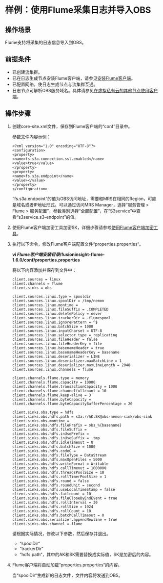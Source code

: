 # 样例：使用Flume采集日志并导入OBS<a name="ZH-CN_TOPIC_0076492295"></a>

## 操作场景<a name="zh-cn_topic_0076109470_section13507962172159"></a>

Flume支持将采集的日志信息导入到OBS。

## 前提条件<a name="zh-cn_topic_0076109470_section23899914172238"></a>

-   已创建流集群。
-   已在日志生成节点安装Flume客户端，请参见[安装Flume客户端](安装Flume客户端.md#ZH-CN_TOPIC_0069282319)。
-   已配置网络，使日志生成节点与流集群互通。
-   日志节点可解析OBS服务域名。具体请参见[在虚拟私有云的其他节点使用客户端](在虚拟私有云的其他节点使用客户端.md)。

## 操作步骤<a name="zh-cn_topic_0076109470_section13552161172344"></a>

1.  创建core-site.xml文件，保存到Flume客户端的“conf”目录中。

    参数文件内容示例：

    ```
    <?xml version="1.0" encoding="UTF-8"?>
    <configuration>
    <property>
    <name>fs.s3a.connection.ssl.enabled</name>
    <value>true</value>
    </property>
    <property>
    <name>fs.s3a.endpoint</name>
    <value></value>
    </property>
    </configuration>
    ```

    “fs.s3a.endpoint”的值为OBS访问地址，需要和MRS在相同的Region，可能是域名或者IP地址形式。可以通过访问MRS Manager，选择“服务管理 \> Flume \> 服务配置”，参数类别选择“全部配置”，在“S3service”中查看“s3service.s3-endpoint”的值。

2.  使用Flume客户端加密工具加密SK，详细步骤请参考[使用Flume客户端加密工具](使用Flume客户端加密工具.md#ZH-CN_TOPIC_0069282320)。
3.  执行以下命令，修改Flume客户端配置文件“properties.properties“。

    **vi  _Flume客户端安装目录_/fusioninsight-flume-1.6.0/conf/properties.properties**

    将以下内容添加并保存到文件中：

    ```
    client.sources = linux
    client.channels = flume
    client.sinks = obs
    
    client.sources.linux.type = spooldir
    client.sources.linux.spoolDir = /tmp/nemon
    client.sources.linux.montime = 
    client.sources.linux.fileSuffix = .COMPLETED
    client.sources.linux.deletePolicy = never
    client.sources.linux.trackerDir = .flumespool
    client.sources.linux.ignorePattern = ^$
    client.sources.linux.batchSize = 1000
    client.sources.linux.inputCharset = UTF-8
    client.sources.linux.selector.type = replicating
    client.sources.linux.fileHeader = false
    client.sources.linux.fileHeaderKey = file
    client.sources.linux.basenameHeader = true
    client.sources.linux.basenameHeaderKey = basename
    client.sources.linux.deserializer = LINE
    client.sources.linux.deserializer.maxBatchLine = 1
    client.sources.linux.deserializer.maxLineLength = 2048
    client.sources.linux.channels = flume
    
    client.channels.flume.type = memory
    client.channels.flume.capacity = 10000
    client.channels.flume.transactionCapacity = 1000
    client.channels.flume.channelfullcount = 10
    client.channels.flume.keep-alive = 3
    client.channels.flume.byteCapacity = 
    client.channels.flume.byteCapacityBufferPercentage = 20
    
    client.sinks.obs.type = hdfs
    client.sinks.obs.hdfs.path = s3a://AK:SK@obs-nemon-sink/obs-sink
    client.sinks.obs.montime = 
    client.sinks.obs.hdfs.filePrefix = obs_%{basename}
    client.sinks.obs.hdfs.fileSuffix = 
    client.sinks.obs.hdfs.inUsePrefix = 
    client.sinks.obs.hdfs.inUseSuffix = .tmp
    client.sinks.obs.hdfs.idleTimeout = 0
    client.sinks.obs.hdfs.batchSize = 1000
    client.sinks.obs.hdfs.codeC =  
    client.sinks.obs.hdfs.fileType = DataStream
    client.sinks.obs.hdfs.maxOpenFiles = 5000
    client.sinks.obs.hdfs.writeFormat = Writable
    client.sinks.obs.hdfs.callTimeout = 1000000
    client.sinks.obs.hdfs.threadsPoolSize = 10
    client.sinks.obs.hdfs.rollTimerPoolSize = 1
    client.sinks.obs.hdfs.round = false
    client.sinks.obs.hdfs.roundUnit = second
    client.sinks.obs.hdfs.useLocalTimeStamp = false
    client.sinks.obs.hdfs.failcount = 10
    client.sinks.obs.hdfs.fileCloseByEndEvent = true
    client.sinks.obs.hdfs.rollInterval = 30
    client.sinks.obs.hdfs.rollSize = 1024
    client.sinks.obs.hdfs.rollCount = 10
    client.sinks.obs.hdfs.batchCallTimeout = 0
    client.sinks.obs.serializer.appendNewline = true
    client.sinks.obs.channel = flume 
    ```

    请根据实际情况，修改以下参数，然后保存并退出。

    -   “spoolDir“
    -   “trackerDir“
    -   “hdfs.path“，其中的AK和SK需要替换成实际值，SK是加密后的内容。

4.  Flume客户端将自动加载“properties.properties“的内容。

    当“spoolDir“生成新的日志文件，文件内容将发送到OBS。



